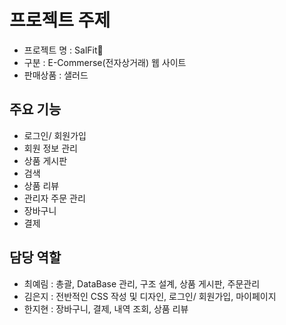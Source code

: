 # 프로젝트 주제 

- 프로젝트 명	: SalFit💃
- 구분		: E-Commerse(전자상거래) 웹 사이트 
- 판매상품		: 샐러드  

## 주요 기능 

- 로그인/ 회원가입
- 회원 정보 관리 
- 상품 게시판
- 검색 
- 상품 리뷰 
- 관리자 주문 관리
- 장바구니
- 결제

## 담당 역할

- 최예림 : 총괄, DataBase 관리, 구조 설계, 상품 게시판, 주문관리 
- 김은지 : 전반적인 CSS 작성 및 디자인, 로그인/ 회원가입, 마이페이지 
- 한지현 : 장바구니, 결제, 내역 조회, 상품 리뷰 